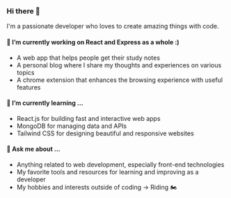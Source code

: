 ### Hi there 👋

I'm a passionate developer who loves to create amazing things with code.

#### 🔭 I’m currently working on React and Express as a whole :)

- A web app that helps people get their study notes 
- A personal blog where I share my thoughts and experiences on various topics
- A chrome extension that enhances the browsing experience with useful features

#### 🌱 I’m currently learning ...

- React.js for building fast and interactive web apps
- MongoDB for managing data and APIs
- Tailwind CSS for designing beautiful and responsive websites

#### 💬 Ask me about ...

- Anything related to web development, especially front-end technologies
- My favorite tools and resources for learning and improving as a developer
- My hobbies and interests outside of coding -> Riding 🏍️

<!--
#### 📫 How to reach me ...

- Email: [your-email@example.com](mailto:your-email@example.com)
- Twitter: [@your-twitter-handle](https://twitter.com/your-twitter-handle)
- LinkedIn: [your-linkedin-profile](https://www.linkedin.com/in/your-linkedin-profile/)

-->
